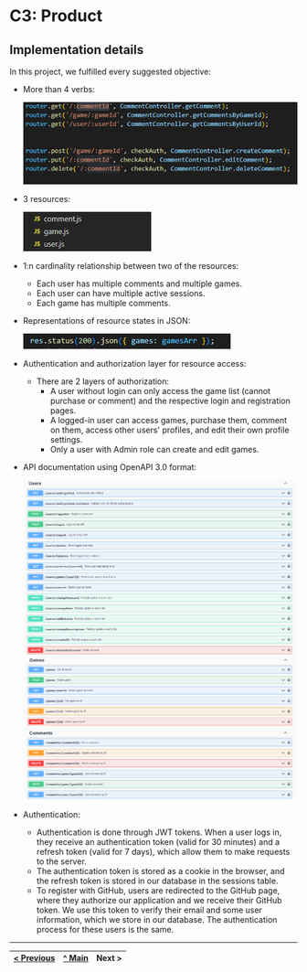 # C3: Product

## Implementation details

In this project, we fulfilled every suggested objective:

- More than 4 verbs:

  ![Verbs](images/image01.png)

- 3 resources:

  ![Resources](images/image02.png)

- 1:n cardinality relationship between two of the resources:
  - Each user has multiple comments and multiple games.
  - Each user can have multiple active sessions.
  - Each game has multiple comments.

- Representations of resource states in JSON:

  ![JSON](images/images03.png)

- Authentication and authorization layer for resource access:
  - There are 2 layers of authorization:
    - A user without login can only access the game list (cannot purchase or comment) and the respective login and registration pages.
    - A logged-in user can access games, purchase them, comment on them, access other users' profiles, and edit their own profile settings.
    - Only a user with Admin role can create and edit games.

- API documentation using OpenAPI 3.0 format:

  ![DOCS_1](images/images04.PNG)
  ![DOCS_2](images/images05.png)

- Authentication:
  - Authentication is done through JWT tokens. When a user logs in, they receive an authentication token (valid for 30 minutes) and a refresh token (valid for 7 days), which allow them to make requests to the server.
  - The authentication token is stored as a cookie in the browser, and the refresh token is stored in our database in the sessions table.
  - To register with GitHub, users are redirected to the GitHub page, where they authorize our application and we receive their GitHub token. We use this token to verify their email and some user information, which we store in our database. The authentication process for these users is the same.

---

[< Previous](c2.md) | [^ Main](../../../) | Next >
:--- | :---: | ---:
